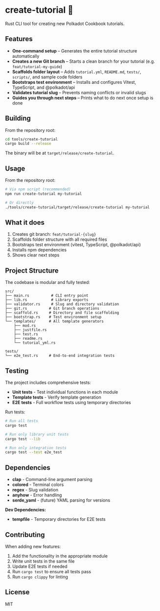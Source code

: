 # create-tutorial 🦀

Rust CLI tool for creating new Polkadot Cookbook tutorials.

## Features

- **One-command setup** – Generates the entire tutorial structure automatically
- **Creates a new Git branch** – Starts a clean branch for your tutorial (e.g. `feat/tutorial-my-guide`)
- **Scaffolds folder layout** – Adds `tutorial.yml`, `README.md`, `tests/`, `scripts/`, and sample code folders
- **Bootstraps test environment** – Installs and configures Vitest, TypeScript, and @polkadot/api
- **Validates tutorial slug** – Prevents naming conflicts or invalid slugs
- **Guides you through next steps** – Prints what to do next once setup is done

## Building

From the repository root:

```bash
cd tools/create-tutorial
cargo build --release
```

The binary will be at `target/release/create-tutorial`.

## Usage

From the repository root:

```bash
# Via npm script (recommended)
npm run create-tutorial my-tutorial

# Or directly
./tools/create-tutorial/target/release/create-tutorial my-tutorial
```

## What it does

1. Creates git branch: `feat/tutorial-{slug}`
2. Scaffolds folder structure with all required files
3. Bootstraps test environment (vitest, TypeScript, @polkadot/api)
4. Installs npm dependencies
5. Shows clear next steps

## Project Structure

The codebase is modular and fully tested:

```text
src/
├── main.rs          # CLI entry point
├── lib.rs           # Library exports
├── validator.rs     # Slug and directory validation
├── git.rs          # Git branch operations
├── scaffold.rs     # Directory and file scaffolding
├── bootstrap.rs    # Test environment setup
└── templates/      # All template generators
    ├── mod.rs
    ├── justfile.rs
    ├── test.rs
    ├── readme.rs
    └── tutorial_yml.rs

tests/
└── e2e_test.rs     # End-to-end integration tests
```

## Testing

The project includes comprehensive tests:

- **Unit tests** - Test individual functions in each module
- **Template tests** - Verify template generation
- **E2E tests** - Full workflow tests using temporary directories

Run tests:

```bash
# Run all tests
cargo test

# Run only library unit tests
cargo test --lib

# Run only integration tests
cargo test --test e2e_test
```

## Dependencies

- **clap** - Command-line argument parsing
- **colored** - Terminal colors
- **regex** - Slug validation
- **anyhow** - Error handling
- **serde_yaml** - (future) YAML parsing for versions

**Dev Dependencies:**

- **tempfile** - Temporary directories for E2E tests

## Contributing

When adding new features:

1. Add the functionality in the appropriate module
2. Write unit tests in the same file
3. Update E2E tests if needed
4. Run `cargo test` to ensure all tests pass
5. Run `cargo clippy` for linting

## License

MIT
